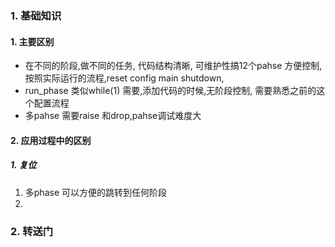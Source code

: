 ### 1. 基础知识
#### 1. 主要区别
-  在不同的阶段,做不同的任务, 代码结构清晰, 可维护性搞12个pahse 方便控制,按照实际运行的流程,reset config  main shutdown,
-  run_phase  类似while(1) 需要,添加代码的时候,无阶段控制, 需要熟悉之前的这个配置流程
-  多pahse 需要raise 和drop,pahse调试难度大
#### 2. 应用过程中的区别
##### 1. 复位
  1. 多phase 可以方便的跳转到任何阶段
  2. 

### 2. 转送门
